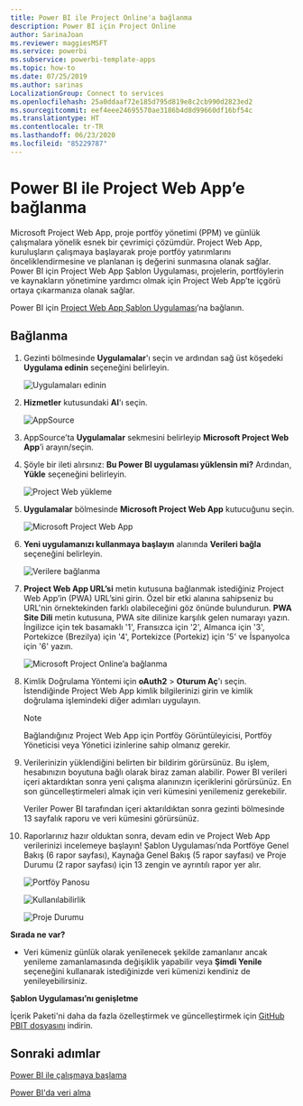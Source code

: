 ```yaml
---
title: Power BI ile Project Online'a bağlanma
description: Power BI için Project Online
author: SarinaJoan
ms.reviewer: maggiesMSFT
ms.service: powerbi
ms.subservice: powerbi-template-apps
ms.topic: how-to
ms.date: 07/25/2019
ms.author: sarinas
LocalizationGroup: Connect to services
ms.openlocfilehash: 25a0ddaaf72e185d795d819e8c2cb990d2823ed2
ms.sourcegitcommit: eef4eee24695570ae3186b4d8d99660df16bf54c
ms.translationtype: HT
ms.contentlocale: tr-TR
ms.lasthandoff: 06/23/2020
ms.locfileid: "85229787"
---
```

# <a name="connect-to-project-web-app-with-power-bi"></a>Power BI ile Project Web App’e bağlanma
Microsoft Project Web App, proje portföy yönetimi (PPM) ve günlük çalışmalara yönelik esnek bir çevrimiçi çözümdür. Project Web App, kuruluşların çalışmaya başlayarak proje portföy yatırımlarını önceliklendirmesine ve planlanan iş değerini sunmasına olanak sağlar. Power BI için Project Web App Şablon Uygulaması, projelerin, portföylerin ve kaynakların yönetimine yardımcı olmak için Project Web App’te içgörü ortaya çıkarmanıza olanak sağlar.

Power BI için [Project Web App Şablon Uygulaması](https://appsource.microsoft.com/product/power-bi/pbi_msprojectonline.pbi-microsoftprojectwebapp)’na bağlanın.

## <a name="how-to-connect"></a>Bağlanma

1. Gezinti bölmesinde **Uygulamalar**'ı seçin ve ardından sağ üst köşedeki **Uygulama edinin** seçeneğini belirleyin.

    ![Uygulamaları edinin](media/service-connect-to-project-online/GetApps.png)

2. **Hizmetler** kutusundaki **Al**'ı seçin.
   
   ![AppSource](media/service-connect-to-project-online/AppSource.png)
3. AppSource’ta **Uygulamalar** sekmesini belirleyip **Microsoft Project Web App**’i arayın/seçin.
   
4. Şöyle bir ileti alırsınız: **Bu Power BI uygulaması yüklensin mi?** Ardından, **Yükle** seçeneğini belirleyin. 

   ![Project Web yükleme](media/service-connect-to-project-online/ProjectTile.png)
5. **Uygulamalar** bölmesinde **Microsoft Project Web App** kutucuğunu seçin. 
   
   ![Microsoft Project Web App](media/service-connect-to-project-online/getstarted.png)
6. **Yeni uygulamanızı kullanmaya başlayın** alanında **Verileri bağla** seçeneğini belirleyin.
   
   ![Verilere bağlanma](media/service-connect-to-project-online/mproject.png)
7. **Project Web App URL’si** metin kutusuna bağlanmak istediğiniz Project Web App’in (PWA) URL’sini girin.  Özel bir etki alanına sahipseniz bu URL'nin örnektekinden farklı olabileceğini göz önünde bulundurun. **PWA Site Dili** metin kutusuna, PWA site dilinize karşılık gelen numarayı yazın. İngilizce için tek basamaklı '1', Fransızca için '2', Almanca için '3', Portekizce (Brezilya) için '4', Portekizce (Portekiz) için '5' ve İspanyolca için '6' yazın. 
   
   ![Microsoft Project Online’a bağlanma](media/service-connect-to-project-online/params.png)
8. Kimlik Doğrulama Yöntemi için **oAuth2** \> **Oturum Aç**'ı seçin. İstendiğinde Project Web App kimlik bilgilerinizi girin ve kimlik doğrulama işlemindeki diğer adımları uygulayın.

    > [!NOTE]
    > Bağlandığınız Project Web App için Portföy Görüntüleyicisi, Portföy Yöneticisi veya Yönetici izinlerine sahip olmanız gerekir.

9. Verilerinizin yüklendiğini belirten bir bildirim görürsünüz. Bu işlem, hesabınızın boyutuna bağlı olarak biraz zaman alabilir. Power BI verileri içeri aktardıktan sonra yeni çalışma alanınızın içeriklerini görürsünüz. En son güncelleştirmeleri almak için veri kümesini yenilemeniz gerekebilir. 

    Veriler Power BI tarafından içeri aktarıldıktan sonra gezinti bölmesinde 13 sayfalık raporu ve veri kümesini görürsünüz. 

10. Raporlarınız hazır olduktan sonra, devam edin ve Project Web App verilerinizi incelemeye başlayın! Şablon Uygulaması’nda Portföye Genel Bakış (6 rapor sayfası), Kaynağa Genel Bakış (5 rapor sayfası) ve Proje Durumu (2 rapor sayfası) için 13 zengin ve ayrıntılı rapor yer alır. 

    ![Portföy Panosu](media/service-connect-to-project-online/report1.png)
   
    ![Kullanılabilirlik](media/service-connect-to-project-online/report3.png)
   
    ![Proje Durumu](media/service-connect-to-project-online/report2.png)

**Sırada ne var?**

* Veri kümeniz günlük olarak yenilenecek şekilde zamanlanır ancak yenileme zamanlamasında değişiklik yapabilir veya **Şimdi Yenile** seçeneğini kullanarak istediğinizde veri kümenizi kendiniz de yenileyebilirsiniz.

**Şablon Uygulaması’nı genişletme**

İçerik Paketi'ni daha da fazla özelleştirmek ve güncelleştirmek için [GitHub PBIT dosyasını](https://github.com/OfficeDev/Project-Power-BI-Content-Packs) indirin.

## <a name="next-steps"></a>Sonraki adımlar
[Power BI ile çalışmaya başlama](../fundamentals/service-get-started.md)

[Power BI'da veri alma](service-get-data.md)
